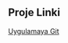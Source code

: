 ## Proje Linki

<a href="https://spotifyclone-6hd0.onrender.com/" target="_blank">Uygulamaya Git</a>
